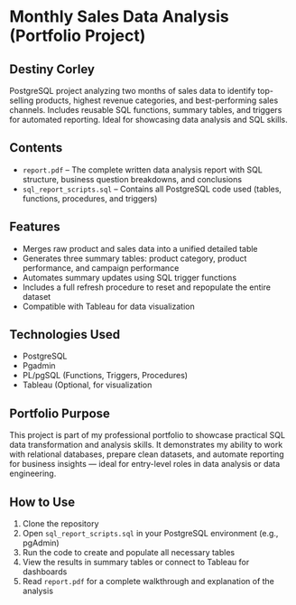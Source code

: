 # Monthly Sales Data Analysis (Portfolio Project)
## Destiny Corley
PostgreSQL project analyzing two months of sales data to identify top-selling products, highest revenue categories, and best-performing sales channels. Includes reusable SQL functions, summary tables, and triggers for automated reporting. Ideal for showcasing data analysis and SQL skills.

## Contents
- `report.pdf` – The complete written data analysis report with SQL structure, business question breakdowns, and conclusions  
- `sql_report_scripts.sql` – Contains all PostgreSQL code used (tables, functions, procedures, and triggers)

## Features
- Merges raw product and sales data into a unified detailed table  
- Generates three summary tables: product category, product performance, and campaign performance  
- Automates summary updates using SQL trigger functions  
- Includes a full refresh procedure to reset and repopulate the entire dataset  
- Compatible with Tableau for data visualization

## Technologies Used
- PostgreSQL
- Pgadmin
- PL/pgSQL (Functions, Triggers, Procedures)  
- Tableau (Optional, for visualization

## Portfolio Purpose
This project is part of my professional portfolio to showcase practical SQL data transformation and analysis skills. It demonstrates my ability to work with relational databases, prepare clean datasets, and automate reporting for business insights — ideal for entry-level roles in data analysis or data engineering.

## How to Use
1. Clone the repository  
2. Open `sql_report_scripts.sql` in your PostgreSQL environment (e.g., pgAdmin)  
3. Run the code to create and populate all necessary tables  
4. View the results in summary tables or connect to Tableau for dashboards  
5. Read `report.pdf` for a complete walkthrough and explanation of the analysis  
